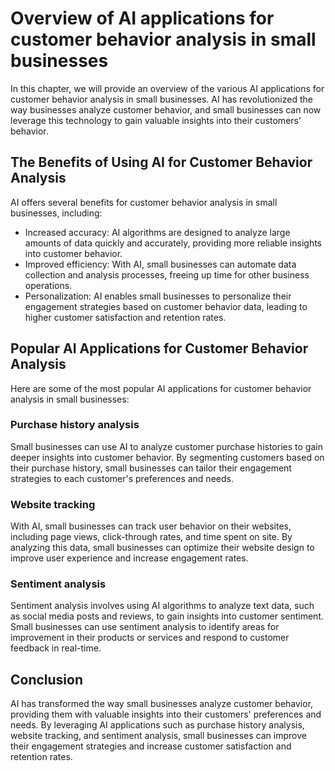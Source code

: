 Overview of AI applications for customer behavior analysis in small businesses
==================================================================================================================================

In this chapter, we will provide an overview of the various AI applications for customer behavior analysis in small businesses. AI has revolutionized the way businesses analyze customer behavior, and small businesses can now leverage this technology to gain valuable insights into their customers' behavior.

The Benefits of Using AI for Customer Behavior Analysis
-------------------------------------------------------

AI offers several benefits for customer behavior analysis in small businesses, including:

* Increased accuracy: AI algorithms are designed to analyze large amounts of data quickly and accurately, providing more reliable insights into customer behavior.
* Improved efficiency: With AI, small businesses can automate data collection and analysis processes, freeing up time for other business operations.
* Personalization: AI enables small businesses to personalize their engagement strategies based on customer behavior data, leading to higher customer satisfaction and retention rates.

Popular AI Applications for Customer Behavior Analysis
------------------------------------------------------

Here are some of the most popular AI applications for customer behavior analysis in small businesses:

### Purchase history analysis

Small businesses can use AI to analyze customer purchase histories to gain deeper insights into customer behavior. By segmenting customers based on their purchase history, small businesses can tailor their engagement strategies to each customer's preferences and needs.

### Website tracking

With AI, small businesses can track user behavior on their websites, including page views, click-through rates, and time spent on site. By analyzing this data, small businesses can optimize their website design to improve user experience and increase engagement rates.

### Sentiment analysis

Sentiment analysis involves using AI algorithms to analyze text data, such as social media posts and reviews, to gain insights into customer sentiment. Small businesses can use sentiment analysis to identify areas for improvement in their products or services and respond to customer feedback in real-time.

Conclusion
----------

AI has transformed the way small businesses analyze customer behavior, providing them with valuable insights into their customers' preferences and needs. By leveraging AI applications such as purchase history analysis, website tracking, and sentiment analysis, small businesses can improve their engagement strategies and increase customer satisfaction and retention rates.
